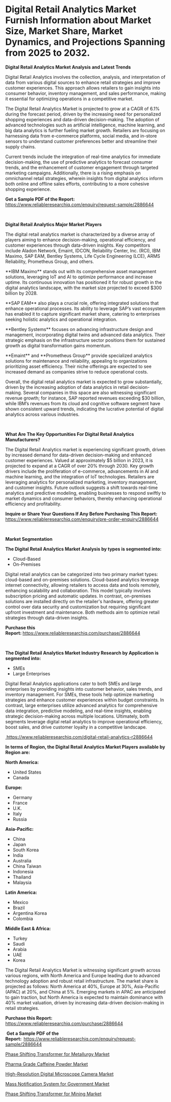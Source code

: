 <p><h1>Digital Retail Analytics Market Furnish Information about Market Size, Market Share, Market Dynamics, and Projections Spanning from 2025 to 2032.</h1></p><p><strong>Digital Retail Analytics Market Analysis and Latest Trends</strong></p>
<p><p>Digital Retail Analytics involves the collection, analysis, and interpretation of data from various digital sources to enhance retail strategies and improve customer experiences. This approach allows retailers to gain insights into consumer behavior, inventory management, and sales performance, making it essential for optimizing operations in a competitive market.</p><p>The Digital Retail Analytics Market is projected to grow at a CAGR of 6.1% during the forecast period, driven by the increasing need for personalized shopping experiences and data-driven decision-making. The adoption of advanced technologies such as artificial intelligence, machine learning, and big data analytics is further fueling market growth. Retailers are focusing on harnessing data from e-commerce platforms, social media, and in-store sensors to understand customer preferences better and streamline their supply chains.</p><p>Current trends include the integration of real-time analytics for immediate decision-making, the use of predictive analytics to forecast consumer trends, and the enhancement of customer engagement through targeted marketing campaigns. Additionally, there is a rising emphasis on omnichannel retail strategies, wherein insights from digital analytics inform both online and offline sales efforts, contributing to a more cohesive shopping experience.</p></p>
<p><strong>Get a Sample PDF of the Report:&nbsp;</strong> <a href="https://www.reliableresearchiq.com/enquiry/request-sample/2886644?utm_campaign=1906&utm_medium=2&utm_source=Github&utm_content=ia&utm_term=13032025&utm_id=digital-retail-analytics">https://www.reliableresearchiq.com/enquiry/request-sample/2886644</a></p>
<p>&nbsp;</p>
<p><strong>Digital Retail Analytics Major Market Players</strong></p>
<p><p>The digital retail analytics market is characterized by a diverse array of players aiming to enhance decision-making, operational efficiency, and customer experiences through data-driven insights. Key competitors include Aladon Network, Emaint, IDCON, Reliability Center, Inc. (RCI), IBM Maximo, SAP EAM, Bentley Systems, Life Cycle Engineering (LCE), ARMS Reliability, Prometheus Group, and others.</p><p>**IBM Maximo** stands out with its comprehensive asset management solutions, leveraging IoT and AI to optimize performance and increase uptime. Its continuous innovation has positioned it for robust growth in the digital analytics landscape, with the market size projected to exceed $300 billion by 2028.</p><p>**SAP EAM** also plays a crucial role, offering integrated solutions that enhance operational processes. Its ability to leverage SAP’s vast ecosystem has enabled it to capture significant market share, catering to enterprises seeking holistic analytics and operational integration.</p><p>**Bentley Systems** focuses on advancing infrastructure design and management, incorporating digital twins and advanced data analytics. Their strategic emphasis on the infrastructure sector positions them for sustained growth as digital transformation gains momentum.</p><p>**Emaint** and **Prometheus Group** provide specialized analytics solutions for maintenance and reliability, appealing to organizations prioritizing asset efficiency. Their niche offerings are expected to see increased demand as companies strive to reduce operational costs.</p><p>Overall, the digital retail analytics market is expected to grow substantially, driven by the increasing adoption of data analytics in retail decision-making. Several companies in this space are also witnessing significant revenue growth; for instance, SAP reported revenues exceeding $30 billion, while IBM’s revenues from its cloud and cognitive software segment have shown consistent upward trends, indicating the lucrative potential of digital analytics across various industries.</p></p>
<p>&nbsp;</p>
<p><strong>What Are The Key Opportunities For Digital Retail Analytics Manufacturers?</strong></p>
<p><p>The Digital Retail Analytics market is experiencing significant growth, driven by increased demand for data-driven decision-making and enhanced customer experiences. Valued at approximately $5 billion in 2023, it is projected to expand at a CAGR of over 20% through 2030. Key growth drivers include the proliferation of e-commerce, advancements in AI and machine learning, and the integration of IoT technologies. Retailers are leveraging analytics for personalized marketing, inventory management, and customer insights. Future outlook suggests a shift towards real-time analytics and predictive modeling, enabling businesses to respond swiftly to market dynamics and consumer behaviors, thereby enhancing operational efficiency and profitability.</p></p>
<p><strong>Inquire or Share Your Questions If Any Before Purchasing This Report:</strong> <a href="https://www.reliableresearchiq.com/enquiry/pre-order-enquiry/2886644?utm_campaign=1906&utm_medium=2&utm_source=Github&utm_content=ia&utm_term=13032025&utm_id=digital-retail-analytics">https://www.reliableresearchiq.com/enquiry/pre-order-enquiry/2886644</a></p>
<p>&nbsp;</p>
<p><strong>Market Segmentation</strong></p>
<p><strong>The Digital Retail Analytics Market Analysis by types is segmented into:</strong></p>
<p><ul><li>Cloud-Based</li><li>On-Premises</li></ul></p>
<p><p>Digital retail analytics can be categorized into two primary market types: cloud-based and on-premises solutions. Cloud-based analytics leverage internet connectivity, allowing retailers to access data and tools remotely, enhancing scalability and collaboration. This model typically involves subscription pricing and automatic updates. In contrast, on-premises solutions are installed directly on the retailer's hardware, offering greater control over data security and customization but requiring significant upfront investment and maintenance. Both methods aim to optimize retail strategies through data-driven insights.</p></p>
<p><strong>Purchase this Report:&nbsp;</strong><a href="https://www.reliableresearchiq.com/purchase/2886644?utm_campaign=1906&utm_medium=2&utm_source=Github&utm_content=ia&utm_term=13032025&utm_id=digital-retail-analytics">https://www.reliableresearchiq.com/purchase/2886644</a></p>
<p>&nbsp;</p>
<p><strong>The Digital Retail Analytics Market Industry Research by Application is segmented into:</strong></p>
<p><ul><li>SMEs</li><li>Large Enterprises</li></ul></p>
<p><p>Digital Retail Analytics applications cater to both SMEs and large enterprises by providing insights into customer behavior, sales trends, and inventory management. For SMEs, these tools help optimize marketing strategies and enhance customer experiences within budget constraints. In contrast, large enterprises utilize advanced analytics for comprehensive data integration, predictive modeling, and real-time insights, enabling strategic decision-making across multiple locations. Ultimately, both segments leverage digital retail analytics to improve operational efficiency, boost sales, and drive customer loyalty in a competitive landscape.</p></p>
<p><a href="https://www.reliableresearchiq.com/digital-retail-analytics-r2886644?utm_campaign=1906&utm_medium=2&utm_source=Github&utm_content=ia&utm_term=13032025&utm_id=digital-retail-analytics">&nbsp;https://www.reliableresearchiq.com/digital-retail-analytics-r2886644</a></p>
<p><strong>In terms of Region, the Digital Retail Analytics Market Players available by Region are:</strong></p>
<p>
    <p> <strong> North America: </strong>
        <ul>
            <li>United States</li>
            <li>Canada</li>
        </ul>
        </p> 
    <p> <strong> Europe: </strong>
        <ul>
            <li>Germany</li>
            <li>France</li>
            <li>U.K.</li>
            <li>Italy</li>
            <li>Russia</li>
        </ul>
        </p> 
    <p> <strong> Asia-Pacific: </strong>
        <ul>
            <li>China</li>
            <li>Japan</li>
            <li>South Korea</li>
            <li>India</li>
            <li>Australia</li>
            <li>China Taiwan</li>
            <li>Indonesia</li>
            <li>Thailand</li>
            <li>Malaysia</li>
        </ul>
        </p> 
    <p> <strong> Latin America: </strong>
        <ul>
            <li>Mexico</li>
            <li>Brazil</li>
            <li>Argentina Korea</li>
            <li>Colombia</li>
        </ul>
        </p> 
    <p> <strong> Middle East & Africa: </strong>
        <ul>
            <li>Turkey</li>
            <li>Saudi</li>
            <li>Arabia</li>
            <li>UAE</li>
            <li>Korea</li>
        </ul>
    </p>
    </p>
<p><p>The Digital Retail Analytics Market is witnessing significant growth across various regions, with North America and Europe leading due to advanced technology adoption and robust retail infrastructure. The market share is projected as follows: North America at 40%, Europe at 30%, Asia-Pacific (APAC) at 20%, and China at 5%. Emerging markets in APAC are anticipated to gain traction, but North America is expected to maintain dominance with 40% market valuation, driven by increasing data-driven decision-making in retail strategies.</p></p>
<p><strong>Purchase this Report: </strong><a href="https://www.reliableresearchiq.com/purchase/2886644?utm_campaign=1906&utm_medium=2&utm_source=Github&utm_content=ia&utm_term=13032025&utm_id=digital-retail-analytics">https://www.reliableresearchiq.com/purchase/2886644</a></p>
<p>&nbsp;<strong>Get a Sample PDF of the Report:&nbsp;&nbsp;</strong><a href="https://www.reliableresearchiq.com/enquiry/request-sample/2886644?utm_campaign=1906&utm_medium=2&utm_source=Github&utm_content=ia&utm_term=13032025&utm_id=digital-retail-analytics">https://www.reliableresearchiq.com/enquiry/request-sample/2886644</a></p>
<p><strong></strong></p>
<p><p><a href="https://github.com/rakowpleetj1/Market-Research-Report-List-1/blob/main/phase-shifting-transformer-for-metallurgy-market.md?utm_campaign=1906&utm_medium=2&utm_source=Github&utm_content=ia&utm_term=13032025&utm_id=digital-retail-analytics">Phase Shifting Transformer for Metallurgy Market</a></p><p><a href="https://github.com/janotjuljo/Market-Research-Report-List-1/blob/main/pharma-grade-caffeine-powder-market.md?utm_campaign=1906&utm_medium=2&utm_source=Github&utm_content=ia&utm_term=13032025&utm_id=digital-retail-analytics">Pharma Grade Caffeine Powder Market</a></p><p><a href="https://github.com/uripeachrii/Market-Research-Report-List-1/blob/main/high-resolution-digital-microscope-camera-market.md?utm_campaign=1906&utm_medium=2&utm_source=Github&utm_content=ia&utm_term=13032025&utm_id=digital-retail-analytics">High-Resolution Digital Microscope Camera Market</a></p><p><a href="https://github.com/buenayankobl/Market-Research-Report-List-1/blob/main/mass-notification-system-for-government-market.md?utm_campaign=1906&utm_medium=2&utm_source=Github&utm_content=ia&utm_term=13032025&utm_id=digital-retail-analytics">Mass Notification System for Government Market</a></p><p><a href="https://github.com/laingragle95/Market-Research-Report-List-1/blob/main/phase-shifting-transformer-for-mining-market.md?utm_campaign=1906&utm_medium=2&utm_source=Github&utm_content=ia&utm_term=13032025&utm_id=digital-retail-analytics">Phase Shifting Transformer for Mining Market</a></p></p>